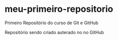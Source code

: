 # meu-primeiro-repositorio
 Primeiro Repositório do curso de Git e GitHub

Repositório sendo criado
auterado no no GitHub
